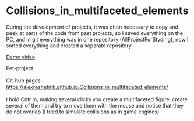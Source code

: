 # Collisions_in_multifaceted_elements
 
During the development of projects, it was often necessary to copy and peek at parts of the code from past projects, so
I saved everything on the PC, and in git everything was in one repository (AllProjectForStyding), now
I sorted everything and created a separate repository

<a href="https://alexreshetnik.github.io/Collisions_in_multifaceted_elements/lookme.mp4" target="_blank">Demo video</a>

Pet-project
<br><br>Git-hub pages - https://alexreshetnik.github.io/Collisions_in_multifaceted_elements/
<br><br>I hold Cntr in, making several clicks you create a multifaceted figure, create several of them and try to move them with the mouse and notice that they do not overlap (I tried to simulate collisions as in game engines)
